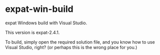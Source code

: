 # expat-win-build

expat Windows build with Visual Studio.

This version is expat-2.4.1.

To build, simply open the required solution file, and
you know how to use Visual Studio, right?
(or perhaps this is the wrong place for you.)
